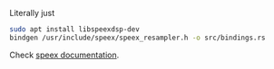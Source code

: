 Literally just

```bash
sudo apt install libspeexdsp-dev
bindgen /usr/include/speex/speex_resampler.h -o src/bindings.rs
```

Check [speex documentation](https://www.speex.org/docs/manual/speex-manual/node7.html#SECTION00760000000000000000).